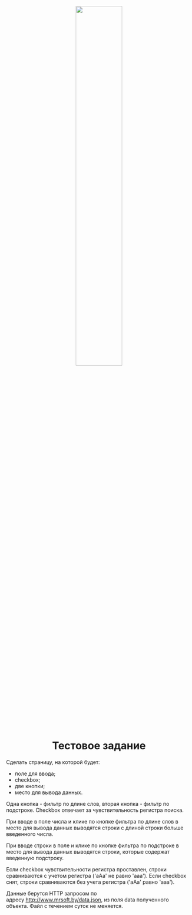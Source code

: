 <div align="center">
  <img width="50%" src="https://www.mrsoft.by/images/header/logo_mrsoft.svg" />
</div>

<h1 align="center">Тестовое задание</h1>

<p>Сделать страницу, на которой будет:</p>

<ul>
  <li>поле для ввода;</li>
  <li>checkbox;</li>
  <li>две кнопки;</li>
  <li>место для вывода данных.</li>
</ul>

<p>Одна кнопка - фильтр по длине слов, вторая кнопка - фильтр по подстроке.
Checkbox отвечает за чувствительность регистра поиска.</p>

<p>При вводе в поле числа и клике по кнопке фильтра по длине слов в место для
вывода данных выводятся строки с длиной строки больше введенного числа.</p>

<p>При вводе строки в поле и клике по кнопке фильтра по подстроке в место для
вывода данных выводятся строки, которые содержат введенную подстроку.</p>

<p>Если checkbox чувствительности регистра проставлен, строки сравниваются с
учетом регистра (&#39;aAa&#39; не равно &#39;aaa&#39;). Если checkbox снят, строки сравниваются
без учета регистра (&#39;aAa&#39; равно &#39;aaa&#39;).</p>

<p>Данные берутся HTTP запросом по адресу <a href="http://www.mrsoft.by/data.json">http://www.mrsoft.by/data.json</a>, из поля
data полученного объекта. Файл с течением суток не меняется.</p>
